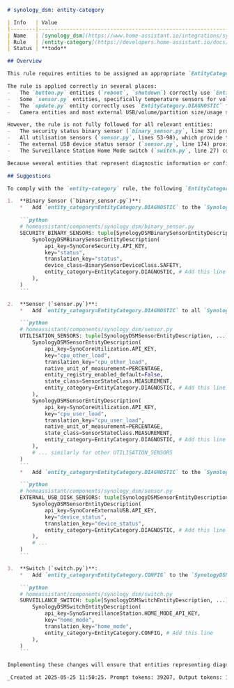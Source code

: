 ```markdown
# synology_dsm: entity-category

| Info   | Value                                                                    |
|--------|--------------------------------------------------------------------------|
| Name   | [synology_dsm](https://www.home-assistant.io/integrations/synology_dsm/) |
| Rule   | [entity-category](https://developers.home-assistant.io/docs/core/integration-quality-scale/rules/entity-category)                                                     |
| Status | **todo**                                                                 |

## Overview

This rule requires entities to be assigned an appropriate `EntityCategory` (CONFIG or DIAGNOSTIC) when their default category is inappropriate. The `synology_dsm` integration provides various entity types.

The rule is applied correctly in several places:
-   The `button.py` entities (`reboot`, `shutdown`) correctly use `EntityCategory.CONFIG` in their descriptions (e.g., `homeassistant/components/synology_dsm/button.py`, lines 28 and 34).
-   Some `sensor.py` entities, specifically temperature sensors for volumes and disks, disk status sensors, and main DSM temperature/uptime sensors, correctly use `EntityCategory.DIAGNOSTIC` in their descriptions (e.g., `homeassistant/components/synology_dsm/sensor.py`, lines 112, 119, 143, 149, 156, 201, 208).
-   The `update.py` entity correctly uses `EntityCategory.DIAGNOSTIC` for the DSM update sensor (`homeassistant/components/synology_dsm/update.py`, line 29).
-   Camera entities and most external USB/volume/partition size/usage sensors do not require a specific category, so the default `None` is appropriate (`homeassistant/components/synology_dsm/camera.py`, `homeassistant/components/synology_dsm/sensor.py`).

However, the rule is not fully followed for all relevant entities:
-   The security status binary sensor (`binary_sensor.py`, line 32) provides diagnostic information but does not have `EntityCategory.DIAGNOSTIC` assigned.
-   All utilisation sensors (`sensor.py`, lines 53-98), which provide technical metrics like CPU load, memory usage, and network throughput, expose diagnostic data but lack `EntityCategory.DIAGNOSTIC`.
-   The external USB device status sensor (`sensor.py`, line 174) provides diagnostic information about the device status but lacks `EntityCategory.DIAGNOSTIC`.
-   The Surveillance Station Home Mode switch (`switch.py`, line 27) controls a configuration setting but does not have `EntityCategory.CONFIG` assigned.

Because several entities that represent diagnostic information or configuration settings do not have the appropriate `entity_category` assigned, the integration does not fully follow the rule.

## Suggestions

To comply with the `entity-category` rule, the following `EntityCategory` assignments should be added to the respective entity descriptions:

1.  **Binary Sensor (`binary_sensor.py`)**:
    *   Add `entity_category=EntityCategory.DIAGNOSTIC` to the `SynologyDSMBinarySensorEntityDescription` for the `status` sensor:

    ```python
    # homeassistant/components/synology_dsm/binary_sensor.py
    SECURITY_BINARY_SENSORS: tuple[SynologyDSMBinarySensorEntityDescription, ...] = (
        SynologyDSMBinarySensorEntityDescription(
            api_key=SynoCoreSecurity.API_KEY,
            key="status",
            translation_key="status",
            device_class=BinarySensorDeviceClass.SAFETY,
            entity_category=EntityCategory.DIAGNOSTIC, # Add this line
        ),
    )
    ```

2.  **Sensor (`sensor.py`)**:
    *   Add `entity_category=EntityCategory.DIAGNOSTIC` to all `SynologyDSMSensorEntityDescription` within the `UTILISATION_SENSORS` tuple (lines 53-98):

    ```python
    # homeassistant/components/synology_dsm/sensor.py
    UTILISATION_SENSORS: tuple[SynologyDSMSensorEntityDescription, ...] = (
        SynologyDSMSensorEntityDescription(
            api_key=SynoCoreUtilization.API_KEY,
            key="cpu_other_load",
            translation_key="cpu_other_load",
            native_unit_of_measurement=PERCENTAGE,
            entity_registry_enabled_default=False,
            state_class=SensorStateClass.MEASUREMENT,
            entity_category=EntityCategory.DIAGNOSTIC, # Add this line
        ),
        SynologyDSMSensorEntityDescription(
            api_key=SynoCoreUtilization.API_KEY,
            key="cpu_user_load",
            translation_key="cpu_user_load",
            native_unit_of_measurement=PERCENTAGE,
            state_class=SensorStateClass.MEASUREMENT,
            entity_category=EntityCategory.DIAGNOSTIC, # Add this line
        ),
        # ... similarly for other UTILISATION_SENSORS
    )
    ```
    *   Add `entity_category=EntityCategory.DIAGNOSTIC` to the `SynologyDSMSensorEntityDescription` for the `device_status` sensor within the `EXTERNAL_USB_DISK_SENSORS` tuple (line 174):

    ```python
    # homeassistant/components/synology_dsm/sensor.py
    EXTERNAL_USB_DISK_SENSORS: tuple[SynologyDSMSensorEntityDescription, ...] = (
        SynologyDSMSensorEntityDescription(
            api_key=SynoCoreExternalUSB.API_KEY,
            key="device_status",
            translation_key="device_status",
            entity_category=EntityCategory.DIAGNOSTIC, # Add this line
        ),
        # ...
    )
    ```

3.  **Switch (`switch.py`)**:
    *   Add `entity_category=EntityCategory.CONFIG` to the `SynologyDSMSwitchEntityDescription` for the `home_mode` switch (line 27):

    ```python
    # homeassistant/components/synology_dsm/switch.py
    SURVEILLANCE_SWITCH: tuple[SynologyDSMSwitchEntityDescription, ...] = (
        SynologyDSMSwitchEntityDescription(
            api_key=SynoSurveillanceStation.HOME_MODE_API_KEY,
            key="home_mode",
            translation_key="home_mode",
            entity_category=EntityCategory.CONFIG, # Add this line
        ),
    )
    ```

Implementing these changes will ensure that entities representing diagnostic information and configuration settings are correctly categorized in the Home Assistant UI.

_Created at 2025-05-25 11:50:25. Prompt tokens: 39207, Output tokens: 1548, Total tokens: 42816_
